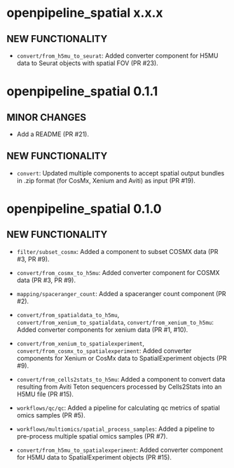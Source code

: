 # openpipeline_spatial x.x.x

## NEW FUNCTIONALITY

* `convert/from_h5mu_to_seurat`: Added converter component for H5MU data to Seurat objects with spatial FOV (PR #23).

# openpipeline_spatial 0.1.1

## MINOR CHANGES

* Add a README (PR #21).

## NEW FUNCTIONALITY

* `convert`: Updated multiple components to accept spatial output bundles in .zip format (for CosMx, Xenium and Aviti) as input (PR #19).

# openpipeline_spatial 0.1.0

## NEW FUNCTIONALITY

* `filter/subset_cosmx`: Added a component to subset COSMX data (PR #3, PR #9).

* `convert/from_cosmx_to_h5mu`: Added converter component for COSMX data (PR #3, PR #9).

* `mapping/spaceranger_count`: Added a spaceranger count component (PR #2).

* `convert/from_spatialdata_to_h5mu`, `convert/from_xenium_to_spatialdata`, `convert/from_xenium_to_h5mu`: Added converter components for xenium data (PR #1, #10).

* `convert/from_xenium_to_spatialexperiment`, `convert/from_cosmx_to_spatialexperiment`: Added converter components for Xenium or CosMx data to SpatialExperiment objects (PR #9).

* `convert/from_cells2stats_to_h5mu`: Added a component to convert data resulting from Aviti Teton sequencers processed by Cells2Stats into an H5MU file (PR #15).

* `workflows/qc/qc`: Added a pipeline for calculating qc metrics of spatial omics samples (PR #5).

* `workflows/multiomics/spatial_process_samples`: Added a pipeline to pre-process multiple spatial omics samples (PR #7).

* `convert/from_h5mu_to_spatialexperiment`: Added converter component for H5MU data to SpatialExperiment objects (PR #15).
